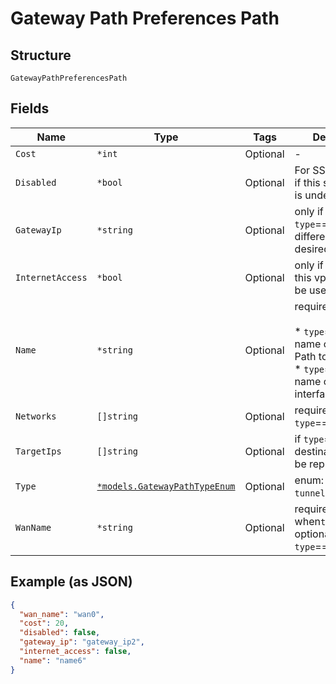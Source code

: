 
# Gateway Path Preferences Path

## Structure

`GatewayPathPreferencesPath`

## Fields

| Name | Type | Tags | Description |
|  --- | --- | --- | --- |
| `Cost` | `*int` | Optional | - |
| `Disabled` | `*bool` | Optional | For SSR Only. `true`, if this specific path is undesired |
| `GatewayIp` | `*string` | Optional | only if `type`==`local`, if a different gateway is desired |
| `InternetAccess` | `*bool` | Optional | only if `type`==`vpn`, if this vpn path can be used for internet |
| `Name` | `*string` | Optional | required when<br><br>* `type`==`vpn`: the name of the VPN Path to use<br>* `type`==`wan`: the name of the WAN interface to use' |
| `Networks` | `[]string` | Optional | required when `type`==`local` |
| `TargetIps` | `[]string` | Optional | if `type`==`local`, if destination IP is to be replaced |
| `Type` | [`*models.GatewayPathTypeEnum`](../../doc/models/gateway-path-type-enum.md) | Optional | enum: `local`, `tunnel`, `vpn`, `wan` |
| `WanName` | `*string` | Optional | required when`type`==`tunnel`, optional if `type`==`vpn` wan |

## Example (as JSON)

```json
{
  "wan_name": "wan0",
  "cost": 20,
  "disabled": false,
  "gateway_ip": "gateway_ip2",
  "internet_access": false,
  "name": "name6"
}
```

